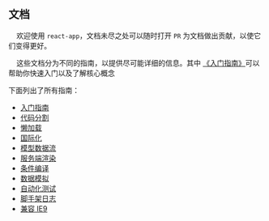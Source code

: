 ## 文档

&nbsp;&nbsp;&nbsp;&nbsp;欢迎使用 `react-app`，文档未尽之处可以随时打开 `PR` 为文档做出贡献，以使它们变得更好。

&nbsp;&nbsp;&nbsp;&nbsp;这些文档分为不同的指南，以提供尽可能详细的信息。其中 [《入门指南》](getting-started.md)可以帮助你快速入门以及了解核心概念

下面列出了所有指南：

- [入门指南](getting-started.md)
- [代码分割](code-splitting.md)
- [懒加载](lazy-loading.md)  
- [国际化](il8n.md)
- [模型数据流](model.md)
- [服务端渲染](ssr.md)
- [条件编译](conditional-compile.md)
- [数据模拟](mock.md)
- [自动化测试](test.md)
- [脚手架日志](log.md)
- [兼容 IE9](IE.md)
